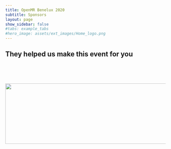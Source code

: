 ```yaml
---
title: OpenMR Benelux 2020
subtitle: Sponsors
layout: page
show_sidebar: false
#tabs: example_tabs
#hero_image: assets/ext_images/Home_logo.png
---
```


## They helped us make this event for you

<p>&nbsp;</p>
<p>&nbsp;</p>

<img style="float: left;" src="../assets/ext_images/Sponsor_page.png" width="1230" height="190"> 
